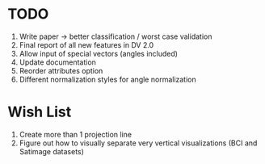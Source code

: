 # TODO
1. Write paper -> better classification / worst case validation
2. Final report of all new features in DV 2.0
4. Allow input of special vectors (angles included)
5. Update documentation
7. Reorder attributes option
10. Different normalization styles for angle normalization

# Wish List
1. Create more than 1 projection line
2. Figure out how to visually separate very vertical visualizations (BCI and Satimage datasets)
